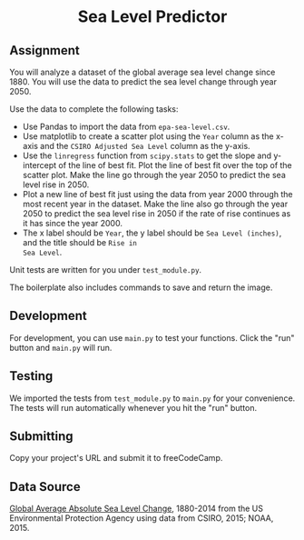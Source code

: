 <h1 align="center"><string>Sea Level Predictor</string></h1>

## **Assignment**

You will analyze a dataset of the global average sea level change since 1880. You will use the data to predict the sea level change through year 2050.

Use the data to complete the following tasks:

- Use Pandas to import the data from <code>epa-sea-level.csv</code>.
- Use matplotlib to create a scatter plot using the <code>Year</code> column as the x-axis and the <code>CSIRO Adjusted Sea Level</code> column as the y-axis.
- Use the <code>linregress</code> function from <code>scipy.stats</code> to get the slope and y-intercept of the line of best fit. Plot the line of best fit over the top of the scatter plot. Make the line go through the year 2050 to predict the sea level rise in 2050.
- Plot a new line of best fit just using the data from year 2000 through the most recent year in the dataset. Make the line also go through the year 2050 to predict the sea level rise in 2050 if the rate of rise continues as it has since the year 2000.
- The x label should be <code>Year</code>, the y label should be <code>Sea Level (inches)</code>, and the title should be <code>Rise in Sea Level</code>.

Unit tests are written for you under <code>test_module.py</code>.

The boilerplate also includes commands to save and return the image.

## **Development**

For development, you can use <code>main.py</code> to test your functions. Click the "run" button and <code>main.py</code> will run.

## **Testing**

We imported the tests from <code>test_module.py</code> to <code>main.py</code> for your convenience. The tests will run automatically whenever you hit the "run" button.

## **Submitting**

Copy your project's URL and submit it to freeCodeCamp.

## **Data Source**

<ins>Global Average Absolute Sea Level Change</ins>, 1880-2014 from the US Environmental Protection Agency using data from CSIRO, 2015; NOAA, 2015.
